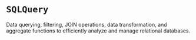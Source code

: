 # ```SQLQuery```
Data querying, filtering, JOIN operations, data transformation, and aggregate functions to efficiently analyze and manage relational databases.
